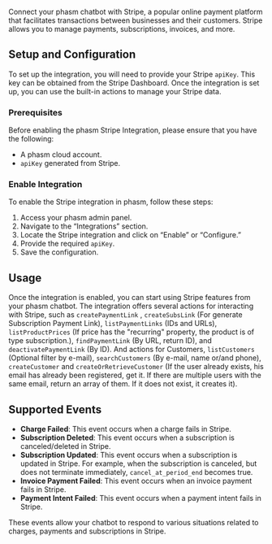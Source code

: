 Connect your phasm chatbot with Stripe, a popular online payment platform that facilitates transactions between businesses and their customers. Stripe allows you to manage payments, subscriptions, invoices, and more.

## Setup and Configuration

To set up the integration, you will need to provide your Stripe `apiKey`. This key can be obtained from the Stripe Dashboard. Once the integration is set up, you can use the built-in actions to manage your Stripe data.

### Prerequisites

Before enabling the phasm Stripe Integration, please ensure that you have the following:

- A phasm cloud account.
- `apiKey` generated from Stripe.

### Enable Integration

To enable the Stripe integration in phasm, follow these steps:

1. Access your phasm admin panel.
2. Navigate to the “Integrations” section.
3. Locate the Stripe integration and click on “Enable” or “Configure.”
4. Provide the required `apiKey`.
5. Save the configuration.

## Usage

Once the integration is enabled, you can start using Stripe features from your phasm chatbot. The integration offers several actions for interacting with Stripe, such as `createPaymentLink` , `createSubsLink` (For generate Subscription Payment Link), `listPaymentLinks` (IDs and URLs), `listProductPrices` (If price has the "recurring" property, the product is of type subscription.), `findPaymentLink` (By URL, return ID), and `deactivatePaymentLink` (By ID). And actions for Customers, `listCustomers` (Optional filter by e-mail), `searchCustomers` (By e-mail, name or/and phone), `createCustomer` and `createOrRetrieveCustomer` (If the user already exists, his email has already been registered, get it. If there are multiple users with the same email, return an array of them. If it does not exist, it creates it).

## Supported Events

- **Charge Failed**: This event occurs when a charge fails in Stripe.
- **Subscription Deleted**: This event occurs when a subscription is canceled/deleted in Stripe.
- **Subscription Updated**: This event occurs when a subscription is updated in Stripe. For example, when the subscription is canceled, but does not terminate immediately, `cancel_at_period_end` becomes true.
- **Invoice Payment Failed**: This event occurs when an invoice payment fails in Stripe.
- **Payment Intent Failed**: This event occurs when a payment intent fails in Stripe.

These events allow your chatbot to respond to various situations related to charges, payments and subscriptions in Stripe.
